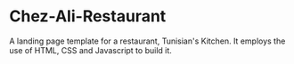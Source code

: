 # Chez-Ali-Restaurant
A landing page template for a restaurant, Tunisian's Kitchen. It employs the use of HTML, CSS and Javascript to build it.
